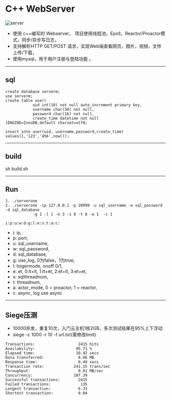 # C++ WebServer

![server](https://img.shields.io/github/actions/workflow/status/VcSpace/WebServer/c-cpp.yml?branch=main)

- 使用 c++编写的 Webserver， 项目使用线程池，Epoll，Reactor/Proactor模式，同步/异步写日志， 
- 支持解析HTTP GET/POST 请求，实现Web端查看网页，图片，视频，文件上传/下载，
- 使用mysql，用于用户注册与登陆功能 。

---

## sql

```
create database serverm;
use serverm;
create table user(
            uid int(10) not null auto_increment primary key,
            username char(50) not null,
            password char(16) not null,
            create_time datetime not null
)ENGINE=InnoDB,default charset=utf8;

insert into user(uid, username,password,create_time) values(1,'123','456',now());
```

---

## build

sh build.sh

---

## Run

``` 
1. ./serverone
2. ./serverone -ip 127.0.0.1 -p 20999 -u sql_username -w sql_password -d sql_database 
            -g 1 -l 1 -e 3 -s 8 -t 8 -a 1  -c 1
```

`i:p:u:w:d:g:l:e:s:t:a:c:`

- i: ip,
- p: port, 
- u: sql_username, 
- w: sql_password, 
- d: sql_database, 
- g: use_log, 0为false，1为true,
- l: lingermode, onoff 0/1,
- e: et, 0:lt+lt, 1:lt+et, 2:et+lt, 3:et+et,
- s: sqlthreadnum, 
- t: threadnum, 
- a: actor_mode, 0 = proactor, 1 = reactor,
- c: async, log use async
 
---

## Siege压测

- 10000并发，重复10次，入门云主机1核2GB，多次测试结果在95%上下浮动
- siege -c 1000 -r 10 -f url.txt(需修改limit)
```
Transactions:                   2415 hits
Availability:                  95.71 %
Elapsed time:                  10.92 secs
Data transferred:               0.06 MB
Response time:                  0.49 secs
Transaction rate:             241.15 trans/sec
Throughput:                     0.01 MB/sec
Concurrency:                  107.39
Successful transactions:        2415
Failed transactions:             135
Longest transaction:            6.33
Shortest transaction:           0.04
```

